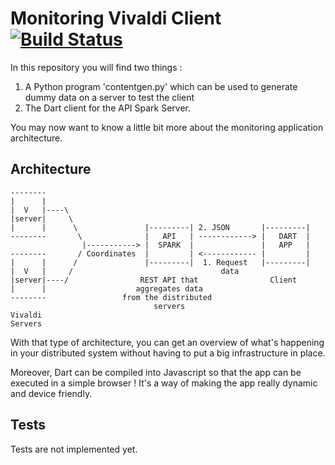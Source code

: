 Monitoring Vivaldi Client [![Build Status](https://drone.io/github.com/callicles/VivaldiMonitoring/status.png)](https://drone.io/github.com/callicles/VivaldiMonitoring/latest)
=========================

In this repository you will find two things :

1. A Python program 'contentgen.py' which can be used to generate dummy data on a server to test the client
2. The Dart client for the API Spark Server.

You may now want to know a little bit more about the monitoring application architecture.

Architecture
------------
    
    --------
    |      |
    |  V   |----\
    |server|     \
    |      |      \               |---------| 2. JSON       |---------|
    --------       \              |   API   | ------------> |   DART  |
                    |-----------> |  SPARK  |               |   APP   |
    --------       / Coordinates  |         | <------------ |         |
    |      |      /               |---------|  1. Request   |---------|
    |  V   |     /                                 data
    |server|----/                REST API that                Client
    |      |                    aggregates data
    --------                 from the distributed
                                    servers
    Vivaldi
    Servers

With that type of architecture, you can get an overview of what's happening in your distributed system without having to put a big infrastructure in place.

Moreover, Dart can be compiled into Javascript so that the app can be executed in a simple browser ! It's a way of making the app really dynamic and device friendly.

Tests
-----

Tests are not implemented yet.